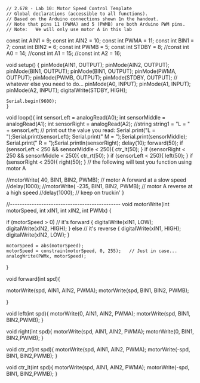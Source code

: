 
    // 2.678 - Lab 10: Motor Speed Control Template
    // Global declarations (accessible to all functions).
    // Based on the Arduino connections shown 1n the handout.
    // Note that pins 11 (PWMA) and 5 (PWMB) are both Arduino PWM pins.
    // Note:   We will only use motor A in this lab
const int AIN1  = 9;
const int AIN2  = 10;
const int PWMA  = 11;
const int BIN1  = 7;
const int BIN2  = 6;
const int PWMB  = 5;
const int STDBY = 8;
//const int A0 = 14;
//const int A1 = 15;
//const int A2 = 16;

void setup()  {
    pinMode(AIN1, OUTPUT);
    pinMode(AIN2, OUTPUT);
    pinMode(BIN1, OUTPUT);
    pinMode(BIN1, OUTPUT);
    pinMode(PWMA, OUTPUT);
    pinMode(PWMB, OUTPUT);
    pinMode(STDBY, OUTPUT);
    // whatever else you need to do...
    pinMode(A0, INPUT);
    pinMode(A1, INPUT);
    pinMode(A2, INPUT);
    digitalWrite(STDBY, HIGH);
    
    Serial.begin(9600);
    }

void loop(){
  int sensorLeft = analogRead(A0);
  int sensorMiddle = analogRead(A1);
  int sensorRight = analogRead(A2);
  //string string1 = "L = " + sensorLeft;
  // print out the value you read:
  Serial.print("L = ");Serial.print(sensorLeft);
  Serial.print(" M = ");Serial.print(sensorMiddle);
  Serial.print(" R = ");Serial.println(sensorRight);
  delay(10);
  forward(50);
  if (sensorLeft < 250 && sensorMiddle < 250){
    ctr_lt(50);
  } 
  if (sensorRight < 250 && sensorMiddle < 250){
    ctr_rt(50);
  }
  if (sensorLeft < 250){
    left(50);
  }
  if (sensorRight < 250){
    right(50);
  }
  // the following will test you function using motor A
  
  
  //motorWrite( 40, BIN1, BIN2, PWMB);     //  motor A forward at a slow speed
  //delay(1000);
  //motorWrite( -235, BIN1, BIN2, PWMB);   //  motor A reverse at a high speed
  //delay(1000);
  // keep on truckin'
  }

//----------------------------------------------
void motorWrite(int motorSpeed, int xIN1, int xIN2, int PWMx)
{
 
  if (motorSpeed > 0)          // it's forward
  {  digitalWrite(xIN1, LOW);
     digitalWrite(xIN2, HIGH);
  }
  else                         // it's reverse
  {  digitalWrite(xIN1, HIGH);
     digitalWrite(xIN2, LOW);
  } 

    motorSpeed = abs(motorSpeed);
    motorSpeed = constrain(motorSpeed, 0, 255);   // Just in case...
    analogWrite(PWMx, motorSpeed);
}

void forward(int spd){

  motorWrite(spd, AIN1, AIN2, PWMA);
  motorWrite(spd, BIN1, BIN2, PWMB);

}

void left(int spd){
  motorWrite(0, AIN1, AIN2, PWMA);
  motorWrite(spd, BIN1, BIN2,PWMB);
}

void right(int spd){
  motorWrite(spd, AIN1, AIN2, PWMA);
  motorWrite(0, BIN1, BIN2,PWMB);
}

void ctr_rt(int spd){
  motorWrite(spd, AIN1, AIN2, PWMA);
  motorWrite(-spd, BIN1, BIN2,PWMB);
}

void ctr_lt(int spd){
  motorWrite(spd, AIN1, AIN2, PWMA);
  motorWrite(-spd, BIN1, BIN2,PWMB);
}


